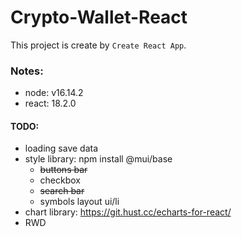 # Crypto-Wallet-React

This project is create by `Create React App`.

### Notes:

- node: v16.14.2
- react: 18.2.0

#### TODO:

- loading save data
- style library: npm install @mui/base
  - ~~buttons bar~~
  - checkbox
  - ~~search bar~~
  - symbols layout ui/li
- chart library: https://git.hust.cc/echarts-for-react/
- RWD
